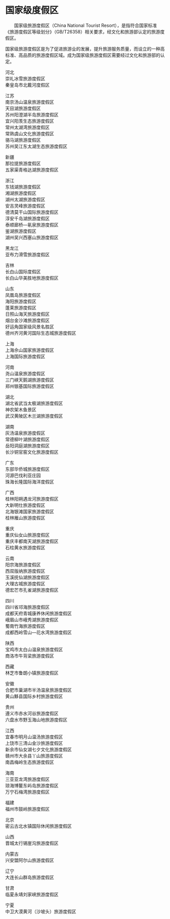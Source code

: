 # 国家级度假区  

&emsp;&emsp;国家级旅游度假区（China National Tourist Resort），是指符合国家标准《旅游度假区等级划分》（GB/T26358）相关要求，经文化和旅游部认定的旅游度假区。  

国家级旅游度假区是为了促进旅游业的发展，提升旅游服务质量，而设立的一种高标准、高品质的旅游度假区域。成为国家级旅游度假区需要经过文化和旅游部的认定。  

河北  
崇礼冰雪旅游度假区  
秦皇岛市北戴河度假区  

江苏  
南京汤山温泉旅游度假区  
天目湖旅游度假区  
苏州阳澄湖半岛旅游度假区  
宜兴阳羡生态旅游度假区  
常州太湖湾旅游度假区  
常熟虞山文化旅游度假区  
骆马湖旅游度假区  
苏州吴江东太湖生态旅游度假区  

新疆  
那拉提旅游度假区  
五家渠青格达湖旅游度假区  

浙江  
东钱湖旅游度假区  
湘湖旅游度假区  
湖州太湖旅游度假区  
安吉灵峰旅游度假区  
德清莫干山国际旅游度假区  
淳安千岛湖旅游度假区  
泰顺廊桥—氡泉旅游度假区  
鉴湖旅游度假区  
湖州吴兴西塞山旅游度假区  

黑龙江  
亚布力滑雪旅游度假区  

吉林  
长白山国际度假区  
长白山华美胜地旅游度假区  

山东  
凤凰岛旅游度假区  
海阳旅游度假区  
蓬莱旅游度假区  
日照山海天旅游度假区  
烟台金沙滩旅游度假区  
好运角国家级风景名胜区  
德州齐河黄河国际生态城旅游度假区  

上海  
上海佘山国家旅游度假区  
上海国际旅游度假区  

河南  
尧山温泉旅游度假区  
三门峡天鹅湖旅游度假区  
郑州银基国际旅游度假区  

湖北  
湖北省武当太极湖旅游度假区  
神农架木鱼景区  
武汉黄陂区木兰湖旅游度假区  

湖南  
灰汤温泉旅游度假区  
常德柳叶湖旅游度假区  
岳阳洞庭湖旅游度假区  
长沙铜官窑文化旅游度假区  

广东  
东部华侨城旅游度假区  
河源巴伐利亚庄园  
珠海长隆国际海洋度假区  

广西  
桂林阳朔遇龙河旅游度假区  
大新明仕旅游度假区  
北海银滩国家旅游度假区  
桂林雁山旅游度假区  

重庆  
重庆仙女山旅游度假区  
重庆丰都南天湖旅游度假区  
石柱黄水旅游度假区  

云南  
阳宗海旅游度假区  
西双版纳旅游度假区  
玉溪抚仙湖旅游度假区  
大理古城旅游度假区  
德宏芒市孔雀湖旅游度假区  

四川  
四川省邛海旅游度假区  
成都天府青城康养休闲旅游度假区  
峨眉山市峨秀湖旅游度假区  
蜀南竹海旅游度假区  
成都西岭雪山—花水湾旅游度假区  

陕西  
宝鸡市太白山温泉旅游度假区  
商洛市牛背梁旅游度假区  

西藏  
林芝市鲁朗小镇旅游度假区  

安徽  
合肥市巢湖市半汤温泉旅游度假区  
黄山黟县国际乡村旅游度假区  

贵州  
遵义市赤水河谷旅游度假区  
六盘水市野玉海山地旅游度假区  

江西  
宜春市明月山温汤旅游度假区  
上饶市三清山金沙旅游度假区  
新余市仙女湖七夕文化旅游度假区  
赣州市大余县丫山旅游度假区  
南昌梅岭生态旅游度假区  

海南  
三亚亚龙湾旅游度假区  
琼海博鳌东屿岛旅游度假区  
万宁石梅湾旅游度假区  

福建  
福州市鼓岭旅游度假区  

北京  
密云古北水镇国际休闲旅游度假区  

山西  
晋城太行锡崖沟旅游度假区  

内蒙古  
兴安盟阿尔山旅游度假区  

辽宁  
大连长山群岛旅游度假区  

甘肃  
临夏永靖刘家峡旅游度假区  

宁夏  
中卫大漠黄河（沙坡头）旅游度假区  
<!-- Last processed: 2025-08-11 04:38:03 -->
